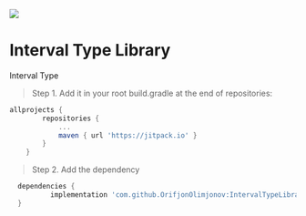 [![](https://jitpack.io/v/OrifjonOlimjonov/IntervalTypeLibrary.svg)](https://jitpack.io/#OrifjonOlimjonov/IntervalTypeLibrary)
# Interval Type Library
Interval Type

> Step 1. Add it in your root build.gradle at the end of repositories:

```gradle
allprojects {
		repositories {
			...
			maven { url 'https://jitpack.io' }
		}
	}
  ```
  
 > Step 2. Add the dependency
  ```gradle
	dependencies {
	        implementation 'com.github.OrifjonOlimjonov:IntervalTypeLibrary:1.0.0'
	}
   ```   
